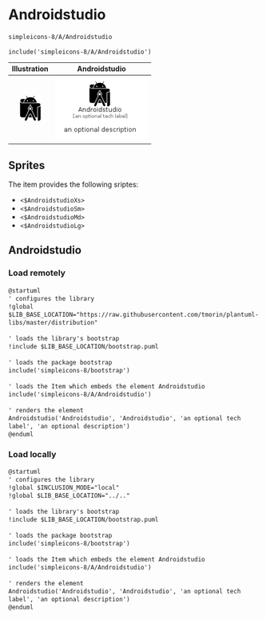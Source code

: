 # Androidstudio


```text
simpleicons-8/A/Androidstudio
```

```text
include('simpleicons-8/A/Androidstudio')
```



| Illustration | Androidstudio |
| :---: | :---: |
| ![illustration for Illustration](../../simpleicons-8/A/Androidstudio.png) | ![illustration for Androidstudio](../../simpleicons-8/A/Androidstudio.Local.png) |



## Sprites
The item provides the following sriptes:

- `<$AndroidstudioXs>`
- `<$AndroidstudioSm>`
- `<$AndroidstudioMd>`
- `<$AndroidstudioLg>`





## Androidstudio

### Load remotely
```plantuml
@startuml
' configures the library
!global $LIB_BASE_LOCATION="https://raw.githubusercontent.com/tmorin/plantuml-libs/master/distribution"

' loads the library's bootstrap
!include $LIB_BASE_LOCATION/bootstrap.puml

' loads the package bootstrap
include('simpleicons-8/bootstrap')

' loads the Item which embeds the element Androidstudio
include('simpleicons-8/A/Androidstudio')

' renders the element
Androidstudio('Androidstudio', 'Androidstudio', 'an optional tech label', 'an optional description')
@enduml
```

### Load locally
```plantuml
@startuml
' configures the library
!global $INCLUSION_MODE="local"
!global $LIB_BASE_LOCATION="../.."

' loads the library's bootstrap
!include $LIB_BASE_LOCATION/bootstrap.puml

' loads the package bootstrap
include('simpleicons-8/bootstrap')

' loads the Item which embeds the element Androidstudio
include('simpleicons-8/A/Androidstudio')

' renders the element
Androidstudio('Androidstudio', 'Androidstudio', 'an optional tech label', 'an optional description')
@enduml
```

